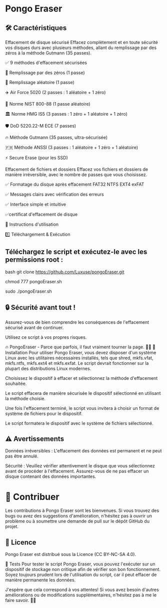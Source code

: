 # Pongo Eraser

## 🛠 Caractéristiques
Effacement de disque sécurisé
Effacez complètement et en toute sécurité vos disques durs avec plusieurs méthodes, allant du remplissage par des zéros à la méthode Gutmann (35 passes).

  ✅ 9 méthodes d'effacement sécurisées
  
  🛑 Remplissage par des zéros (1 passe)
  
  🔄 Remplissage aléatoire (1 passe)
  
  ✈️ Air Force 5020 (2 passes : 1 aléatoire + 1 zéro)
  
  🔐 Norme NIST 800-88 (1 passe aléatoire)
  
  🏛️ Norme HMG IS5 (3 passes : 1 zéro + 1 aléatoire + 1 zéro)
 
  🛡 DoD 5220.22-M ECE (7 passes)
  
  🔥 Méthode Gutmann (35 passes, ultra-sécurisée)
 
  🇫🇷 Méthode ANSSI (3 passes : 1 aléatoire + 1 zéro + 1 aléatoire)
  
  ⚡ Secure Erase (pour les SSD)

Effacement de fichiers et dossiers
Effacez vos fichiers et dossiers de manière irréversible, avec le nombre de passes que vous choisissez.

✅ Formatage du disque après effacement
FAT32
NTFS
EXT4
exFAT

✅ Messages clairs avec vérification des erreurs

✅ Interface simple et intuitive

✅certificat d'effacement de disque

📜 Instructions d'utilisation

1️⃣ Téléchargement & Exécution

## Téléchargez le script et exécutez-le avec les permissions root :

bash
git clone https://github.com/Luxuse/pongoEraser.git

chmod 777 pongoEraser.sh

sudo ./pongoEraser.sh

## 🔒 Sécurité avant tout !
Assurez-vous de bien comprendre les conséquences de l'effacement sécurisé avant de continuer.

Utilisez ce script à vos propres risques.

🔥 PongoEraser - Parce que parfois, il faut vraiment tourner la page. 📄💥
🚀 Installation
Pour utiliser Pongo Eraser, vous devez disposer d'un système Linux avec les utilitaires nécessaires installés, tels que shred, mkfs.vfat, mkfs.ntfs, mkfs.ext4 et mkfs.exfat. Le script devrait fonctionner sur la plupart des distributions Linux modernes.


Choisissez le dispositif à effacer et sélectionnez la méthode d'effacement souhaitée.

Le script effacera de manière sécurisée le dispositif sélectionné en utilisant la méthode choisie.

Une fois l'effacement terminé, le script vous invitera à choisir un format de système de fichiers pour le dispositif.

Le script formatera le dispositif avec le système de fichiers sélectionné.

## ⚠️ Avertissements
Données irréversibles : L'effacement des données est permanent et ne peut pas être annulé.

Sécurité : Veuillez vérifier attentivement le disque que vous sélectionnez avant de procéder à l'effacement. Assurez-vous de ne pas effacer un disque contenant des données importantes.

# 🤝 Contribuer
Les contributions à Pongo Eraser sont les bienvenues. Si vous trouvez des bugs ou avez des suggestions d'amélioration, n'hésitez pas à ouvrir un problème ou à soumettre une demande de pull sur le dépôt GitHub du projet.

## 📜 Licence
Pongo Eraser est distribué sous la Licence (CC BY-NC-SA 4.0).

🧪 Tests
Pour tester le script Pongo Eraser, vous pouvez l'exécuter sur un dispositif de stockage non critique afin de vérifier son bon fonctionnement. Soyez toujours prudent lors de l'utilisation du script, car il peut effacer de manière permanente les données.

J'espère que cela correspond à vos attentes! Si vous avez besoin d'autres améliorations ou de modifications supplémentaires, n'hésitez pas à me le faire savoir. 🚀😊
